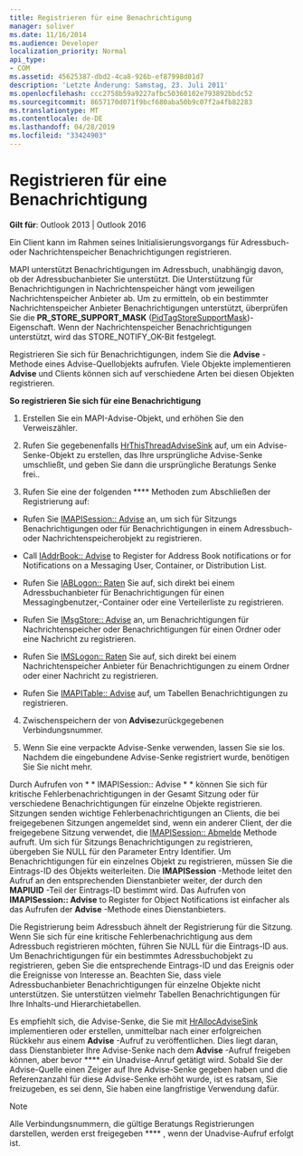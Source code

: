 ```yaml
---
title: Registrieren für eine Benachrichtigung
manager: soliver
ms.date: 11/16/2014
ms.audience: Developer
localization_priority: Normal
api_type:
- COM
ms.assetid: 45625387-dbd2-4ca8-926b-ef87998d01d7
description: 'Letzte Änderung: Samstag, 23. Juli 2011'
ms.openlocfilehash: ccc2758b59a9227afbc50360102e793892bbdc52
ms.sourcegitcommit: 8657170d071f9bcf680aba50b9c07f2a4fb82283
ms.translationtype: MT
ms.contentlocale: de-DE
ms.lasthandoff: 04/28/2019
ms.locfileid: "33424903"
---
```

# <a name="registering-for-a-notification"></a>Registrieren für eine Benachrichtigung

  
  
**Gilt für**: Outlook 2013 | Outlook 2016 
  
Ein Client kann im Rahmen seines Initialisierungsvorgangs für Adressbuch-oder Nachrichtenspeicher Benachrichtigungen registrieren.
  
MAPI unterstützt Benachrichtigungen im Adressbuch, unabhängig davon, ob der Adressbuchanbieter Sie unterstützt. Die Unterstützung für Benachrichtigungen in Nachrichtenspeicher hängt vom jeweiligen Nachrichtenspeicher Anbieter ab. Um zu ermitteln, ob ein bestimmter Nachrichtenspeicher Anbieter Benachrichtigungen unterstützt, überprüfen Sie die **PR_STORE_SUPPORT_MASK** ([PidTagStoreSupportMask](pidtagstoresupportmask-canonical-property.md))-Eigenschaft. Wenn der Nachrichtenspeicher Benachrichtigungen unterstützt, wird das STORE_NOTIFY_OK-Bit festgelegt. 
  
Registrieren Sie sich für Benachrichtigungen, indem Sie die **Advise** -Methode eines Advise-Quellobjekts aufrufen. Viele Objekte implementieren **Advise** und Clients können sich auf verschiedene Arten bei diesen Objekten registrieren. 
  
 **So registrieren Sie sich für eine Benachrichtigung**
  
1. Erstellen Sie ein MAPI-Advise-Objekt, und erhöhen Sie den Verweiszähler.
    
2. Rufen Sie gegebenenfalls [HrThisThreadAdviseSink](hrthisthreadadvisesink.md) auf, um ein Advise-Senke-Objekt zu erstellen, das Ihre ursprüngliche Advise-Senke umschließt, und geben Sie dann die ursprüngliche Beratungs Senke frei.. 
    
3. Rufen Sie eine der folgenden **** Methoden zum Abschließen der Registrierung auf: 
    
  - Rufen Sie [IMAPISession:: Advise](imapisession-advise.md) an, um sich für Sitzungs Benachrichtigungen oder für Benachrichtigungen in einem Adressbuch-oder Nachrichtenspeicherobjekt zu registrieren. 
    
  - Call [IAddrBook:: Advise](iaddrbook-advise.md) to Register for Address Book notifications or for Notifications on a Messaging User, Container, or Distribution List. 
    
  - Rufen Sie [IABLogon:: Raten](iablogon-advise.md) Sie auf, sich direkt bei einem Adressbuchanbieter für Benachrichtigungen für einen Messagingbenutzer,-Container oder eine Verteilerliste zu registrieren. 
    
  - Rufen Sie [IMsgStore:: Advise](imsgstore-advise.md) an, um Benachrichtigungen für Nachrichtenspeicher oder Benachrichtigungen für einen Ordner oder eine Nachricht zu registrieren. 
    
  - Rufen Sie [IMSLogon:: Raten](imslogon-advise.md) Sie auf, sich direkt bei einem Nachrichtenspeicher Anbieter für Benachrichtigungen zu einem Ordner oder einer Nachricht zu registrieren. 
    
  - Rufen Sie [IMAPITable:: Advise](imapitable-advise.md) auf, um Tabellen Benachrichtigungen zu registrieren. 
    
4. Zwischenspeichern der von **Advise**zurückgegebenen Verbindungsnummer.
    
5. Wenn Sie eine verpackte Advise-Senke verwenden, lassen Sie sie los. Nachdem die eingebundene Advise-Senke registriert wurde, benötigen Sie Sie nicht mehr.
    
Durch Aufrufen von * * IMAPISession:: Advise * * können Sie sich für kritische Fehlerbenachrichtigungen in der Gesamt Sitzung oder für verschiedene Benachrichtigungen für einzelne Objekte registrieren. Sitzungen senden wichtige Fehlerbenachrichtigungen an Clients, die bei freigegebenen Sitzungen angemeldet sind, wenn ein anderer Client, der die freigegebene Sitzung verwendet, die [IMAPISession:: Abmelde](imapisession-logoff.md) Methode aufruft. Um sich für Sitzungs Benachrichtigungen zu registrieren, übergeben Sie NULL für den Parameter Entry Identifier. Um Benachrichtigungen für ein einzelnes Objekt zu registrieren, müssen Sie die Eintrags-ID des Objekts weiterleiten. Die **IMAPISession** -Methode leitet den Aufruf an den entsprechenden Dienstanbieter weiter, der durch den **MAPIUID** -Teil der Eintrags-ID bestimmt wird. Das Aufrufen von **IMAPISession:: Advise** to Register for Object Notifications ist einfacher als das Aufrufen der **Advise** -Methode eines Dienstanbieters. 
  
Die Registrierung beim Adressbuch ähnelt der Registrierung für die Sitzung. Wenn Sie sich für eine kritische Fehlerbenachrichtigung aus dem Adressbuch registrieren möchten, führen Sie NULL für die Eintrags-ID aus. Um Benachrichtigungen für ein bestimmtes Adressbuchobjekt zu registrieren, geben Sie die entsprechende Eintrags-ID und das Ereignis oder die Ereignisse von Interesse an. Beachten Sie, dass viele Adressbuchanbieter Benachrichtigungen für einzelne Objekte nicht unterstützen. Sie unterstützen vielmehr Tabellen Benachrichtigungen für Ihre Inhalts-und Hierarchietabellen. 
  
Es empfiehlt sich, die Advise-Senke, die Sie mit [HrAllocAdviseSink](hrallocadvisesink.md) implementieren oder erstellen, unmittelbar nach einer erfolgreichen Rückkehr aus einem **Advise** -Aufruf zu veröffentlichen. Dies liegt daran, dass Dienstanbieter Ihre Advise-Senke nach dem **Advise** -Aufruf freigeben können, aber bevor **** ein Unadvise-Anruf getätigt wird. Sobald Sie der Advise-Quelle einen Zeiger auf Ihre Advise-Senke gegeben haben und die Referenzanzahl für diese Advise-Senke erhöht wurde, ist es ratsam, Sie freizugeben, es sei denn, Sie haben eine langfristige Verwendung dafür. 
  
> [!NOTE]
> Alle Verbindungsnummern, die gültige Beratungs Registrierungen darstellen, werden erst freigegeben **** , wenn der Unadvise-Aufruf erfolgt ist. 
  

